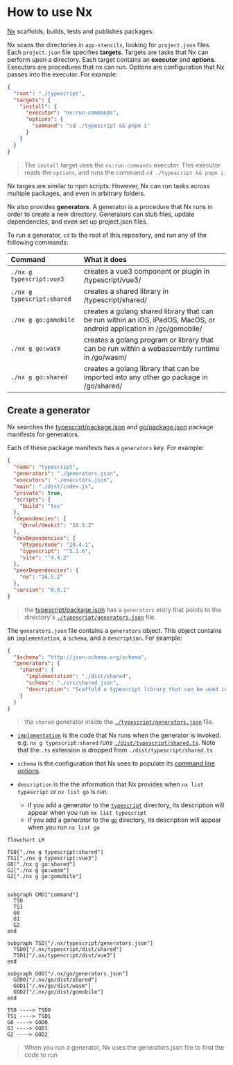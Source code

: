 # How to use Nx

[Nx](https://nx.dev) scaffolds, builds, tests and publishes packages.

Nx scans the directories in `app-stencils`, looking for `project.json` files. Each `project.json` file specifies **targets**. Targets are tasks that Nx can perform upon a directory. Each target contains an **executor** and **options**. Executors are procedures that nx can run. Options are configuration that Nx passes into the executor. For example:

```json
{
  "root": "./typescript",
  "targets": {
    "install": {
      "executor": "nx:run-commands",
      "options": {
        "command": "cd ./typescript && pnpm i"
      }
    }
  }
}
```

> The `install` target uses the `nx:run-commands` executor. This executor reads the `options`, and runs the command `cd ./typescript && pnpm i`.

Nx targes are similar to npm scripts. However, Nx can run tasks across multiple packages, and even in arbitrary folders.

Nx also provides **generators**. A generator is a procedure that Nx runs in order to create a new directory. Generators can stub files, update dependencies, and even set up project.json files.

To run a generator, `cd` to the root of this repository, and run any of the following commands:

| Command                    | What it does                                                                                                                   |
| :------------------------- | :----------------------------------------------------------------------------------------------------------------------------- |
| `./nx g typescript:vue3`   | creates a vue3 component or plugin in /typescript/vue3/<package>                                                               |
| `./nx g typescript:shared` | creates a shared library in /typescript/shared/<package>                                                                       |
| `./nx g go:gomobile`       | creates a golang shared library that can be run within an iOS, iPadOS, MacOS, or android application in /go/gomobile/<package> |
| `./nx g go:wasm`           | creates a golang program or library that can be run within a webassembly runtime in /go/wasm/<package>                         |
| `./nx g go:shared`         | creates a golang library that can be imported into any other go package in /go/shared/<package>                                |

<!-- todo: figure out a way to autogenerate this list, and also the corresponding list in CONTRIBUTE -> create-packages

  perhaps we could use mdc + docus (for now) and also have it render markdown.

  then we could gitexclude all .md files and have the markdown generated by a builder in github??

 -->

## Create a generator

Nx searches the [typescript/package.json](./typescript/package.json) and [go/package.json](./go/package.json) package manifests for generators.

Each of these package manifests has a `generators` key. For example:

```json
{
  "name": "typescript",
  "generators": "./generators.json",
  "executors": "./executors.json",
  "main": "./dist/index.js",
  "private": true,
  "scripts": {
    "build": "tsc"
  },
  "dependencies": {
    "@nrwl/devkit": "16.5.2"
  },
  "devDependencies": {
    "@types/node": "20.4.1",
    "typescript": "^5.1.6",
    "vite": "^4.4.2"
  },
  "peerDependencies": {
    "nx": "16.5.2"
  },
  "version": "0.0.1"
}
```

> the [typescript/package.json](./typescript/package.json) has a `generators` entry that points to the directory's [`./typescript/generators.json`](./typescript/generators.json) file.

The `generators.json` file contains a `generators` object. This object contains an `implementation`, a `schema`, and a `description`. For example:

```json
{
  "$schema": "http://json-schema.org/schema",
  "generators": {
    "shared": {
      "implementation": "./dist/shared",
      "schema": "./src/shared.json",
      "description": "Scaffold a typescript library that can be used in vue3 components and directives, and in bun or Node JS runtimes"
    }
  }
}
```

> the `shared` generator inside the [`./typescript/generators.json`](./typescript/generators.json) file.

- [`implementation`]() is the code that Nx runs when the generator is invoked. e.g. `nx g typescript:shared` runs [`./dist/typescript/shared.ts`](./typescript/dist/shared.ts). Note that the `.ts` extension is dropped from `./dist/typescript/shared.ts`

- `schema` is the configuration that Nx uses to populate its [command line options](https://nx.dev/extending-nx/recipes/generator-options).

- `description` is the the information that Nx provides when `nx list typescript` or `nx list go` is run.
  - if you add a generator to the [`typescript`](./typescript/generators.json) directory, its description will appear when you run `nx list typescript`
  - if you add a generator to the [`go`](./go/generators.json) directory, its description will appear when you run `nx list go`

```mermaid
flowchart LR

TS0["./nx g typescript:shared"]
TS1["./nx g typescript:vue3"]
G0["./nx g go:shared"]
G1["./nx g go:wasm"]
G2["./nx g go:gomobile"]


subgraph CMD["command"]
  TS0
  TS1
  G0
  G1
  G2
end

subgraph TSD["/.nx/typescript/generators.json"]
  TSD0["/.nx/typescript/dist/shared"]
  TSD1["/.nx/typescript/dist/vue3"]
end

subgraph GOD["/.nx/go/generators.json"]
  GOD0["/.nx/go/dist/shared"]
  GOD1["/.nx/go/dist/wasm"]
  GOD2["/.nx/go/dist/gomobile"]
end

TS0 ----> TSD0
TS1 ----> TSD1
G0 ----> GOD0
G1 ----> GOD1
G2 ----> GOD2

```

> When you run a generator, Nx uses the generators.json file to find the code to run

<!-- explain the api for generator - what is the function that is run? what nx devkit apis can be used within the function? -->

<!-- ## Configure dependency inference

todo: explain how dependency inference works, what are the apis and hooks needed at the plugin level? explain that typescript and go folders are actually plugins, and that nx uses ./dist/index.js
-->

<!-- to build/update, run ./nx -->
